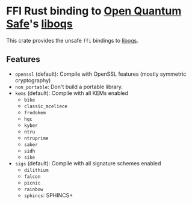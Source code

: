 # FFI Rust binding to [Open Quantum Safe][oqs]'s [liboqs][]

This crate provides the unsafe `ffi` bindings to [liboqs][].

## Features

* `openssl` (default): Compile with OpenSSL features (mostly symmetric cryptography)
* `non_portable`: Don't build a portable library.
* `kems` (default): Compile with all KEMs enabled
    * `bike`
    * `classic_mceliece`
    * `frodokem`
    * `hqc`
    * `kyber`
    * `ntru`
    * `ntruprime`
    * `saber`
    * `sidh`
    * `sike`
* `sigs` (default): Compile with all signature schemes enabled
    * `dilithium`
    * `falcon`
    * `picnic`
    * `rainbow`
    * `sphincs`: SPHINCS+

[oqs]: https://openquantumsafe.org
[liboqs]: https://github.com/Open-Quantum-Safe/liboqs

